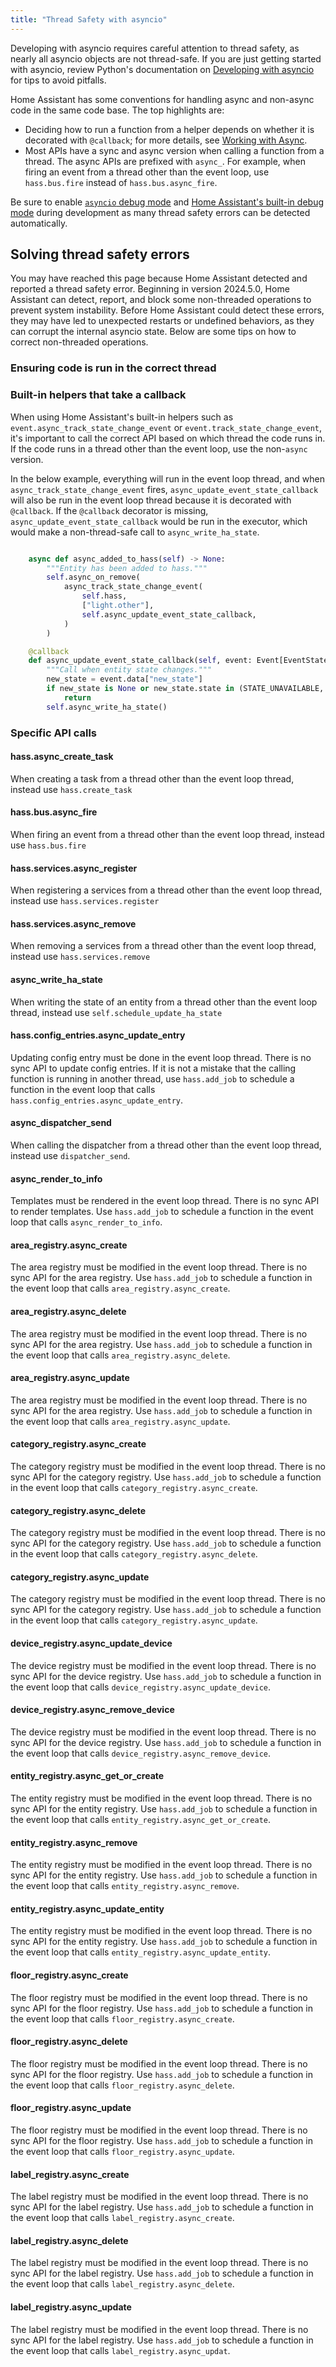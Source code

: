 ```yaml
---
title: "Thread Safety with asyncio"
---
```


Developing with asyncio requires careful attention to thread safety, as nearly all asyncio objects are not thread-safe. If you are just getting started with asyncio, review Python's documentation on [Developing with asyncio](https://docs.python.org/3/library/asyncio-dev.html) for tips to avoid pitfalls. 

Home Assistant has some conventions for handling async and non-async code in the same code base. The top highlights are:

- Deciding how to run a function from a helper depends on whether it is decorated with `@callback`; for more details, see [Working with Async](asyncio_working_with_async).
- Most APIs have a sync and async version when calling a function from a thread. The async APIs are prefixed with `async_`. For example, when firing an event from a thread other than the event loop, use `hass.bus.fire` instead of `hass.bus.async_fire`.

Be sure to enable [`asyncio` debug mode](https://docs.python.org/3/library/asyncio-dev.html#debug-mode) and [Home Assistant's built-in debug mode](https://www.home-assistant.io/integrations/homeassistant/#debug) during development as many thread safety errors can be detected automatically.

## Solving thread safety errors

You may have reached this page because Home Assistant detected and reported a thread safety error. Beginning in version 2024.5.0, Home Assistant can detect, report, and block some non-threaded operations to prevent system instability. Before Home Assistant could detect these errors, they may have led to unexpected restarts or undefined behaviors, as they can corrupt the internal asyncio state. Below are some tips on how to correct non-threaded operations.

### Ensuring code is run in the correct thread

### Built-in helpers that take a callback

When using Home Assistant's built-in helpers such as `event.async_track_state_change_event` or `event.track_state_change_event`, it's important to call the correct API based on which thread the code runs in. If the code runs in a thread other than the event loop, use the non-`async` version.

In the below example, everything will run in the event loop thread, and when `async_track_state_change_event` fires,
`async_update_event_state_callback` will also be run in the event loop thread because it is decorated with `@callback`. If the `@callback` decorator is missing, `async_update_event_state_callback` would be run in the executor, which would make a non-thread-safe call to `async_write_ha_state`.

```python

    async def async_added_to_hass(self) -> None:
        """Entity has been added to hass."""
        self.async_on_remove(
            async_track_state_change_event(
                self.hass,
                ["light.other"],
                self.async_update_event_state_callback,
            )
        )

    @callback
    def async_update_event_state_callback(self, event: Event[EventStateChangedData]) -> None:
        """Call when entity state changes."""
        new_state = event.data["new_state"]
        if new_state is None or new_state.state in (STATE_UNAVAILABLE, STATE_UNKNOWN):
            return
        self.async_write_ha_state()

```

### Specific API calls

#### hass.async_create_task

When creating a task from a thread other than the event loop thread, instead use `hass.create_task`

#### hass.bus.async_fire

When firing an event from a thread other than the event loop thread, instead use `hass.bus.fire`

#### hass.services.async_register

When registering a services from a thread other than the event loop thread, instead use `hass.services.register`

#### hass.services.async_remove

When removing a services from a thread other than the event loop thread, instead use `hass.services.remove`

#### async_write_ha_state

When writing the state of an entity from a thread other than the event loop thread, instead use `self.schedule_update_ha_state`

#### hass.config_entries.async_update_entry

Updating config entry must be done in the event loop thread. There is no sync API to update config entries. If it is not a mistake that the calling function is running in another thread, use `hass.add_job` to schedule a function in the event loop that calls `hass.config_entries.async_update_entry`.

#### async_dispatcher_send

When calling the dispatcher from a thread other than the event loop thread, instead use `dispatcher_send`.

#### async_render_to_info

Templates must be rendered in the event loop thread. There is no sync API to render templates. Use `hass.add_job` to schedule a function in the event loop that calls `async_render_to_info`.

#### area_registry.async_create

The area registry must be modified in the event loop thread. There is no sync API for the area registry. Use `hass.add_job` to schedule a function in the event loop that calls `area_registry.async_create`.

#### area_registry.async_delete

The area registry must be modified in the event loop thread. There is no sync API for the area registry. Use `hass.add_job` to schedule a function in the event loop that calls `area_registry.async_delete`.

#### area_registry.async_update

The area registry must be modified in the event loop thread. There is no sync API for the area registry. Use `hass.add_job` to schedule a function in the event loop that calls `area_registry.async_update`.

#### category_registry.async_create

The category registry must be modified in the event loop thread. There is no sync API for the category registry. Use `hass.add_job` to schedule a function in the event loop that calls `category_registry.async_create`.

#### category_registry.async_delete

The category registry must be modified in the event loop thread. There is no sync API for the category registry. Use `hass.add_job` to schedule a function in the event loop that calls `category_registry.async_delete`.

#### category_registry.async_update

The category registry must be modified in the event loop thread. There is no sync API for the category registry. Use `hass.add_job` to schedule a function in the event loop that calls `category_registry.async_update`.

#### device_registry.async_update_device

The device registry must be modified in the event loop thread. There is no sync API for the device registry. Use `hass.add_job` to schedule a function in the event loop that calls `device_registry.async_update_device`.

#### device_registry.async_remove_device

The device registry must be modified in the event loop thread. There is no sync API for the device registry. Use `hass.add_job` to schedule a function in the event loop that calls `device_registry.async_remove_device`.

#### entity_registry.async_get_or_create

The entity registry must be modified in the event loop thread. There is no sync API for the entity registry. Use `hass.add_job` to schedule a function in the event loop that calls `entity_registry.async_get_or_create`.

#### entity_registry.async_remove

The entity registry must be modified in the event loop thread. There is no sync API for the entity registry. Use `hass.add_job` to schedule a function in the event loop that calls `entity_registry.async_remove`.

#### entity_registry.async_update_entity

The entity registry must be modified in the event loop thread. There is no sync API for the entity registry. Use `hass.add_job` to schedule a function in the event loop that calls `entity_registry.async_update_entity`.

#### floor_registry.async_create

The floor registry must be modified in the event loop thread. There is no sync API for the floor registry. Use `hass.add_job` to schedule a function in the event loop that calls `floor_registry.async_create`.

#### floor_registry.async_delete

The floor registry must be modified in the event loop thread. There is no sync API for the floor registry. Use `hass.add_job` to schedule a function in the event loop that calls `floor_registry.async_delete`.

#### floor_registry.async_update

The floor registry must be modified in the event loop thread. There is no sync API for the floor registry. Use `hass.add_job` to schedule a function in the event loop that calls `floor_registry.async_update`.

#### label_registry.async_create

The label registry must be modified in the event loop thread. There is no sync API for the label registry. Use `hass.add_job` to schedule a function in the event loop that calls `label_registry.async_create`.

#### label_registry.async_delete

The label registry must be modified in the event loop thread. There is no sync API for the label registry. Use `hass.add_job` to schedule a function in the event loop that calls `label_registry.async_delete`.

#### label_registry.async_update

The label registry must be modified in the event loop thread. There is no sync API for the label registry. Use `hass.add_job` to schedule a function in the event loop that calls `label_registry.async_updat`.
